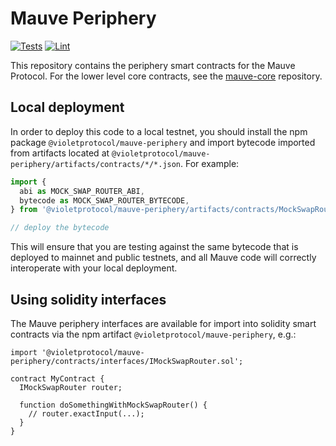 # Mauve Periphery

<!-- TODO: TO UPDATE -->

[![Tests](https://github.com/violetprotocol/mauve-periphery/workflows/Tests/badge.svg)](https://github.com/violetprotocol/mauve-periphery/actions?query=workflow%3ATests)
[![Lint](https://github.com/violetprotocol/mauve-periphery/workflows/Lint/badge.svg)](https://github.com/violetprotocol/mauve-periphery/actions?query=workflow%3ALint)

This repository contains the periphery smart contracts for the Mauve Protocol.
For the lower level core contracts, see the [mauve-core](https://github.com/violetprotocol/mauve-core)
repository.

## Local deployment

In order to deploy this code to a local testnet, you should install the npm package
`@violetprotocol/mauve-periphery`
and import bytecode imported from artifacts located at
`@violetprotocol/mauve-periphery/artifacts/contracts/*/*.json`.
For example:

```typescript
import {
  abi as MOCK_SWAP_ROUTER_ABI,
  bytecode as MOCK_SWAP_ROUTER_BYTECODE,
} from '@violetprotocol/mauve-periphery/artifacts/contracts/MockSwapRouter.sol/MockSwapRouter.json'

// deploy the bytecode
```

This will ensure that you are testing against the same bytecode that is deployed to
mainnet and public testnets, and all Mauve code will correctly interoperate with
your local deployment.

## Using solidity interfaces

The Mauve periphery interfaces are available for import into solidity smart contracts
via the npm artifact `@violetprotocol/mauve-periphery`, e.g.:

```solidity
import '@violetprotocol/mauve-periphery/contracts/interfaces/IMockSwapRouter.sol';

contract MyContract {
  IMockSwapRouter router;

  function doSomethingWithMockSwapRouter() {
    // router.exactInput(...);
  }
}

```
